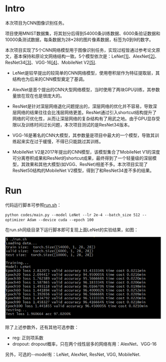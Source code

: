 
# Intro

本次项目为CNN图像识别任务。

项目使用MNIST数据集，将其划分后得到54000条训练数据、6000条验证数据和10000条测试数据，每条数据为28\*28的图片像素数据，标签为0到9的数字。

本次项目实现了5个CNN网络模型用于图像识别任务，实现过程皆通过参考论文原文，基本保持和原论文网络结构一致。5个模型依次是：LeNet[[1]](https://axon.cs.byu.edu/~martinez/classes/678/Papers/Convolution_nets.pdf)、AlexNet[[2]](https://proceedings.neurips.cc/paper_files/paper/2012/file/c399862d3b9d6b76c8436e924a68c45b-Paper.pdf)、ResNet34[[3]](https://arxiv.org/abs/1512.03385)、VGG-16[[4]](https://arxiv.org/abs/1409.1556)、MobileNet V2[[5]](https://arxiv.org/abs/1801.04381).

* LeNet是较早提出的较简单的CNN网络模型，使用卷积层作为特征提取层，其结构也为后来的CNN模型奠定了基调。

* AlexNet是首个提出的CNN大型网络模型，当时使用了两块GPU训练，其参数量放在现在也是很庞大的。

* ResNet是针对深层网络退化问题提出的，深层网络的优化并不容易，导致深层网络的结果往往会比浅层网络更差。ResNet通过引入shortcut结构提升了网络的可优化性，从而让深层网络的复杂结构有了用武之地。由于GPU显存受限以及训练时间过长问题，本次项目测试的是ResNet34版本。
* VGG-16是著名的CNN大模型，其参数量是项目中最大的一个模型，导致其训练起来实在过于缓慢，不得已只能跳过其训练。
* MobileNet V2是2017年提出的CNN模型，该模型集合了MobileNet V1的深度可分离卷积成果和ResNet的shortcut成果，最终得到了一个轻量级的深层模型，其效果和其他大模型(如VGG、ResNet)相差不多。本次项目实现了ResNet50结构的MobileNet V2模型，得到了和ResNet34差不多的结果。

# Run

代码运行脚本可参照[run.sh](run.sh)：

```shell
python codes/main.py --model LeNet --lr 2e-4 --batch_size 512 --optimizer Adam --device cuda --epoch 100
```

在run.sh同级目录下运行脚本即可复现上面LeNet的实验结果，如图：

![image-20230510165307974](README.assets/image-20230510165307974.png)

除了上述参数外，还有其他可选参数：

* reg: 正则项系数
* dropout: dropout概率，只在两个线性层多的网络有用：AlexNet、VGG-16

另外，可选的--model有：LeNet, AlexNet, ResNet, VGG, MobileNet.
